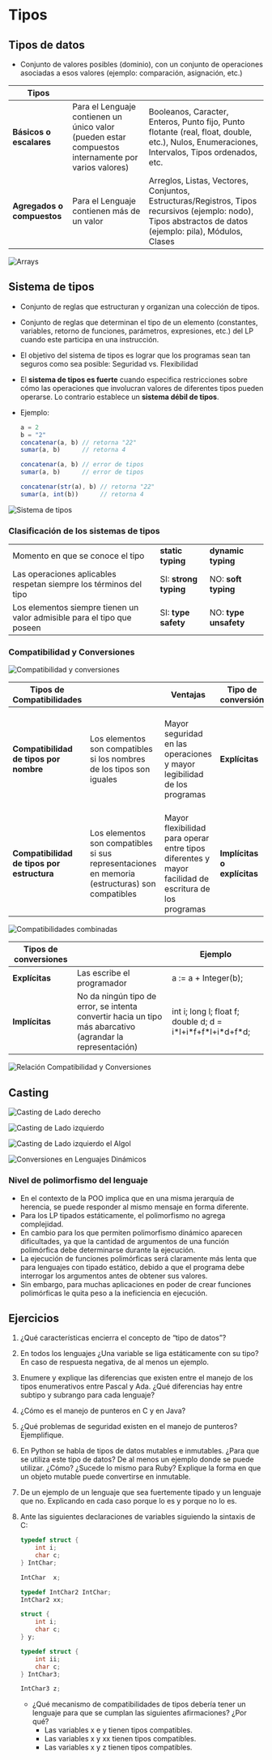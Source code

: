 # Tipos

## Tipos de datos

* Conjunto de valores posibles (dominio), con un conjunto de operaciones asociadas a esos valores (ejemplo: comparación, asignación, etc.)

| Tipos | | |
| -- | -- | -- |
| **Básicos o escalares**    | Para el Lenguaje contienen un único valor (pueden estar compuestos internamente por varios valores) | Booleanos, Caracter, Enteros, Punto fijo, Punto flotante (real, float, double, etc.), Nulos, Enumeraciones, Intervalos, Tipos ordenados, etc. |
| **Agregados o compuestos** | Para el Lenguaje contienen más de un valor | Arreglos, Listas, Vectores, Conjuntos, Estructuras/Registros, Tipos recursivos (ejemplo: nodo), Tipos abstractos de datos (ejemplo: pila), Módulos, Clases |

![Arrays](img/arrays.JPG)

## Sistema de tipos

* Conjunto de reglas que estructuran y organizan una colección de tipos.
* Conjunto de reglas que determinan el tipo de un elemento (constantes, variables, retorno de funciones, parámetros, expresiones, etc.) del LP cuando este participa en una instrucción.
* El objetivo del sistema de tipos es lograr que los programas sean tan seguros como sea posible: Seguridad vs. Flexibilidad
* El **sistema de tipos es fuerte** cuando especifica restricciones sobre cómo las operaciones que involucran valores de diferentes tipos pueden operarse. Lo contrario establece un **sistema débil de tipos**.
* Ejemplo:

    ```javascript
    a = 2
    b = "2"
    concatenar(a, b) // retorna "22"
    sumar(a, b)      // retorna 4

    concatenar(a, b) // error de tipos
    sumar(a, b)      // error de tipos

    concatenar(str(a), b) // retorna "22"
    sumar(a, int(b))      // retorna 4
    ```

![Sistema de tipos](img/sistema-tipos.png)

### Clasificación de los sistemas de tipos

||||
| -- | -- | -- |
| Momento en que se conoce el tipo | **static typing** | **dynamic typing** |
| Las operaciones aplicables respetan siempre los términos del tipo | SI: **strong typing** | NO: **soft typing** |
| Los elementos siempre tienen un valor admisible para el tipo que poseen | SI: **type safety** | NO: **type unsafety** |

### Compatibilidad y Conversiones

![Compatibilidad y conversiones](img/compatibilidad-conversiones.png)

| Tipos de Compatibilidades | | Ventajas | Tipo de conversión | Ejemplo |
| -- | -- | -- | -- | -- |
| **Compatibilidad de tipos por nombre**     | Los elementos son compatibles si los nombres de los tipos son iguales | Mayor seguridad en las operaciones y mayor legibilidad de los programas | **Explícitas** | type Enteros is new Integer; <br> a : Integer; <br> b : Enteros; <br> a := a + b; |
| **Compatibilidad de tipos por estructura** | Los elementos son compatibles si sus representaciones en memoria (estructuras) son compatibles | Mayor flexibilidad para operar entre tipos diferentes y mayor facilidad de escritura de los programas | **Implícitas o explícitas** | typedef int entero; <br> int a; <br> entero b; <br> a = a + b; |

![Compatibilidades combinadas](img/compatibilidad-combinada.png)

| Tipos de conversiones | | Ejemplo |
| -- | -- | -- |
| **Explícitas** | Las escribe el programador | a := a + Integer(b); |
| **Implícitas** | No da ningún tipo de error, se intenta convertir hacia un tipo más abarcativo (agrandar la representación) | int i; long l; float f; double d; d = i\*l+i\*f+f\*l+i\*d+f\*d; |

![Relación Compatibilidad y Conversiones](img/c_y_c.png)

## Casting

![Casting de Lado derecho](img/cast-derecho.png)

![Casting de Lado izquierdo](img/cast-izquierdo.png)

![Casting de Lado izquierdo el Algol](img/cast-algol.png)

![Conversiones en Lenguajes Dinámicos](img/cast-dinamicos.png)

### Nivel de polimorfismo del lenguaje

* En el contexto de la POO implica que en una misma jerarquía de herencia, se puede responder al mismo mensaje en forma diferente.
* Para los LP tipados estáticamente, el polimorfismo no agrega complejidad.
* En cambio para los que permiten polimorfismo dinámico aparecen dificultades, ya que la cantidad de argumentos de una función polimórfica debe determinarse durante la ejecución.
* La ejecución de funciones polimórficas será claramente más lenta que para lenguajes con tipado estático, debido a que el programa debe interrogar los argumentos antes de obtener sus valores.
* Sin embargo, para muchas aplicaciones en poder de crear funciones polimórficas le quita peso a la ineficiencia en ejecución.

## Ejercicios

1. ¿Qué características encierra el concepto de “tipo de datos”?
1. En todos los lenguajes ¿Una variable se liga estáticamente con su tipo? En caso de respuesta negativa, de al menos un ejemplo.
1. Enumere y explique las diferencias que existen entre el manejo de los tipos enumerativos entre Pascal y Ada. ¿Qué diferencias hay entre subtipo y subrango para cada lenguaje?
1. ¿Cómo es el manejo de punteros en C y en Java?
1. ¿Qué problemas de seguridad existen en el manejo de punteros? Ejemplifique.
1. En Python se habla de tipos de datos mutables e inmutables. ¿Para que se utiliza este tipo de datos? De al menos un ejemplo donde se puede utilizar. ¿Cómo? ¿Sucede lo mismo para Ruby? Explique la forma en que un objeto mutable puede convertirse en inmutable.
1. De un ejemplo de un lenguaje que sea fuertemente tipado y un lenguaje que no. Explicando en cada caso porque lo es y porque no lo es.
1. Ante las siguientes declaraciones de variables siguiendo la sintaxis de C:

    ```c
    typedef struct {
        int i;
        char c;
    } IntChar;

    IntChar  x;

    typedef IntChar2 IntChar;
    IntChar2 xx;

    struct {
        int i;
        char c;
    } y;

    typedef struct {
        int ii;
        char c;
    } IntChar3;

    IntChar3 z;
    ```

    * ¿Qué mecanismo de compatibilidades de tipos debería tener un lenguaje para que se cumplan las siguientes afirmaciones? ¿Por qué?
      * Las variables x e y tienen tipos compatibles.
      * Las variables x y xx tienen tipos compatibles.
      * Las variables x y z tienen tipos compatibles.

